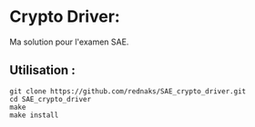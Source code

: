 Crypto Driver:
==============

Ma solution pour l'examen SAE.


Utilisation :
-------------

    git clone https://github.com/rednaks/SAE_crypto_driver.git
    cd SAE_crypto_driver
    make
    make install


